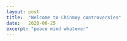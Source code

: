 ```yaml
---
layout: post
title:  "Welcome to Chinmoy controversies"
date:   2020-06-25
excerpt: "peace mind whatever"
---
```

